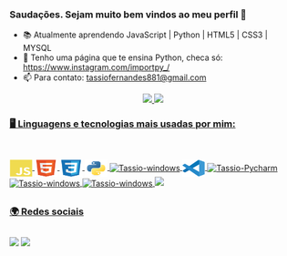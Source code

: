 ### Saudações. Sejam muito bem vindos ao meu perfil 👋

- 📚 Atualmente aprendendo JavaScript | Python | HTML5 | CSS3 | MYSQL
- 🐍 Tenho uma página que te ensina Python, checa só: https://www.instagram.com/importpy_/
- 📫 Para contato: tassiofernandes881@gmail.com

<div align="center">
  <a href="https://github.com/26TassioFernandes">
  <img height="180em" src="https://github-readme-stats.vercel.app/api?username=26Tassiofernandes&show_icons=false&theme=dracula&include_all_commits=true&count_private=true"/>
  <img height="180em" src="https://github-readme-stats.vercel.app/api/top-langs/?username=26Tassiofernandes&layout=compact&langs_count=7&theme=dracula"/>
</div>

### 🖥️ Linguagens e tecnologias mais usadas por mim:
  ##

<div style="display: inline_block"><br>
  <img align="center" alt="Tassio-Js" height="30" width="40" src="https://raw.githubusercontent.com/devicons/devicon/master/icons/javascript/javascript-plain.svg">
  <img align="center" alt="Tassio-HTML" height="30" width="40" src="https://raw.githubusercontent.com/devicons/devicon/master/icons/html5/html5-original.svg">
  <img align="center" alt="Tassio-CSS" height="30" width="40" src="https://raw.githubusercontent.com/devicons/devicon/master/icons/css3/css3-original.svg">
  <img align="center" alt="Tassio-Python" height="30" width="40" src="https://raw.githubusercontent.com/devicons/devicon/master/icons/python/python-original.svg">
  <img align="center" alt="Tassio-windows" height="30" width="40" src="https://cdn.jsdelivr.net/gh/devicons/devicon/icons/windows8/windows8-original.svg">
  <img align="center" alt="Tassio-vscode" height="30" width="40" src="https://raw.githubusercontent.com/devicons/devicon/1119b9f84c0290e0f0b38982099a2bd027a48bf1/icons/vscode/vscode-original.svg">
  <img align="center" alt="Tassio-Pycharm" height="30" width="40" src="https://cdn.jsdelivr.net/gh/devicons/devicon/icons/pycharm/pycharm-original.svg">
  <img align="center" alt="Tassio-windows" height="30" width="40" src="https://cdn.jsdelivr.net/gh/devicons/devicon/icons/jupyter/jupyter-original-wordmark.svg">
  <img align="center" alt="Tassio-windows" height="30" width="40" src="https://cdn.jsdelivr.net/gh/devicons/devicon/icons/nodejs/nodejs-original.svg">
  <img align="center alt="TassioMysql" heigth="50" width="50" src="https://cdn.jsdelivr.net/gh/devicons/devicon/icons/mysql/mysql-original-wordmark.svg">
 </div>

  ##
  
 ### 🌍 Redes sociais
  
  ##
  
 <div> 
  
  <a href="https://www.instagram.com/26tassio/" target="_blank"><img src="https://img.shields.io/badge/-Instagram-%23E4405F?style=for-the-badge&logo=instagram&logoColor=white" target="_blank"></a>
  <a href="https://www.linkedin.com/in/tassiofernandes26/" target="_blank"><img src="https://img.shields.io/badge/-LinkedIn-%230077B5?style=for-the-badge&logo=linkedin&logoColor=white" target="_blank"></a>
 
</div>
